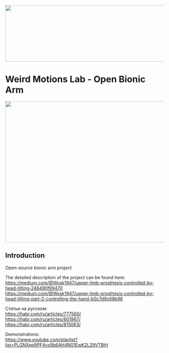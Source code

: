 <img src="https://github.com/user-attachments/assets/55710173-04e5-4c61-b3bd-3f9e5fee6e36" width="800" height="180">

# Weird Motions Lab - Open Bionic Arm

<img src="https://github.com/user-attachments/assets/5328c469-40ae-4dbd-a03d-4296725d85a0" width="800" height="450"> 

## Introduction

Open-source bionic arm project  

The detailed description of the project can be found here:  <br>
https://medium.com/@Wosk1947/upper-limb-prosthesis-controlled-by-head-tilting-246490f99470  <br>
https://medium.com/@Wosk1947/upper-limb-prosthesis-controlled-by-head-tilting-part-2-controlling-the-hand-b0c7d9c68b96

Статьи на русском: <br>
https://habr.com/ru/articles/777560/  <br>
https://habr.com/ru/articles/801967/  <br>
https://habr.com/ru/articles/815063/  <br>
  
Demonstrations:  
https://www.youtube.com/playlist?list=PLGNXqp9PF4vx9b6AH4N01EwK2L29VTBjH
